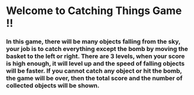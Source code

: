# Welcome to Catching Things Game !!

### In this game, there will be many objects falling from the sky, your job is to catch everything except the bomb by moving the basket to the left or right. There are 3 levels, when your score is high enough, it will level up and the speed of falling objects will be faster. If you cannot catch any object or hit the bomb, the game will be over, then the total score and the number of collected objects will be shown.

[](image/Game.png)
[](image/Level2.png)
[](image/Level3.png)
[](image/Menu.png)